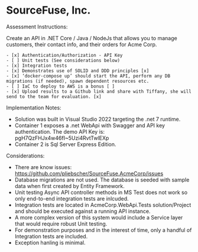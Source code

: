 # SourceFuse, Inc. 

Assessment Instructions: 

Create an API in .NET Core / Java / NodeJs that allows you to manage customers, their contact info, and their orders for Acme Corp.

    - [x] Authentication/Authorization - API Key
    - [ ] Unit tests (See considerations below)
    - [x] Integration tests
    - [x] Demonstrates use of SOLID and DDD principles [x]
    - [x] ‘docker-compose up’ should start the API, perform any DB migrations (if needed), spawn dependent resources etc.
    - [ ] IaC to deploy to AWS is a bonus [ ]
    - [x] Upload results to a Github link and share with Tiffany, she will send to the team for evaluation. [x]

Implementation Notes:

- Solution was built in Visual Studio 2022 targeting the .net 7 runtime.
- Container 1 exposes a .net WebApi with Swagger and API key authentication. The demo API Key is: pgH7QzFHJx4w46fI~5Uzi4RvtTwlEXp
- Container 2 is Sql Server Express Edition.

Considerations:

- There are know issues: https://github.com/pliebscher/SourceFuse.AcmeCorp/issues
- Database migrations are not used. The database is seeded with sample data when first created by Entity Framework.
- Unit testing Async API controller methods in MS Test does not work so only end-to-end integration tests are inlcuded.
- Integration tests are located in AcmeCorp.WebApi.Tests solution/Project and should be executed against a running API instance.
- A more complex version of this system would include a Service layer that would require robust Unit testing.
- For demonstration purposes and in the interest of time, only a handful of Integration tests are included.
- Exception hanling is minimal.
